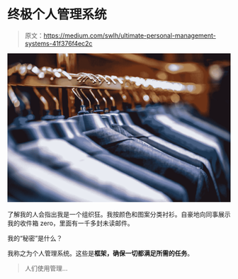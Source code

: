 # 终极个人管理系统

> 原文：<https://medium.com/swlh/ultimate-personal-management-systems-41f376f4ec2c>

![](img/e6ff4f7d58161f32777179d73e67093b.png)

了解我的人会指出我是一个组织狂。我按颜色和图案分类衬衫。自豪地向同事展示我的收件箱 zero，里面有一千多封未读邮件。

我的“秘密”是什么？

我称之为个人管理系统。这些是**框架，确保一切都满足所需的任务**。

> 人们使用管理…